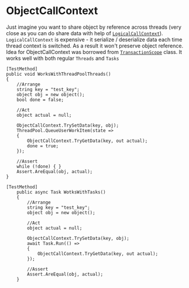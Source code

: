 # ObjectCallContext

Just imagine you want to share object by reference across threads (very close as you can do share data with help of [`LogicalCallContext`](https://msdn.microsoft.com/en-us/library/system.runtime.remoting.messaging.logicalcallcontext(v=vs.110).aspx)). `LogicalCallContext` is expensive - it serialize / deserialize data each time thread context is switched. As a result it won't preserve object reference. Idea for ObjectCallContext was borrowed from [`TransactionScope`](https://referencesource.microsoft.com/#System.Transactions/System/Transactions/Transaction.cs,a538de61b60d1252) class.
It works well with both regular `Threads` and `Tasks`


    [TestMethod]
    public void WorksWithThreadPoolThreads()
    {
        //Arrange
        string key = "test_key";
        object obj = new object();
        bool done = false;

        //Act
        object actual = null;

        ObjectCallContext.TrySetData(key, obj);
        ThreadPool.QueueUserWorkItem(state =>
        {
            ObjectCallContext.TryGetData(key, out actual);
            done = true;
        });

        //Assert
        while (!done) { }
        Assert.AreEqual(obj, actual);
    }
    
    [TestMethod]
        public async Task WotksWithTasks()
        {
            //Arrange
            string key = "test_key";
            object obj = new object();

            //Act
            object actual = null;

            ObjectCallContext.TrySetData(key, obj);
            await Task.Run(() =>
            {
                ObjectCallContext.TryGetData(key, out actual);
            });
            
            //Assert
            Assert.AreEqual(obj, actual);
        }
